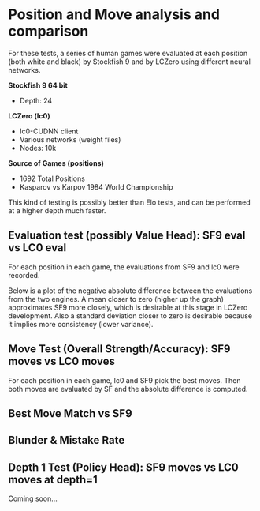 # Position and Move analysis and comparison

For these tests, a series of human games were evaluated at each position (both white and black) by Stockfish 9 and by LCZero using different neural networks.

**Stockfish 9 64 bit**
- Depth: 24

**LCZero (lc0)**
- lc0-CUDNN client
- Various networks (weight files)
- Nodes: 10k

**Source of Games (positions)**
- 1692 Total Positions
- Kasparov vs Karpov 1984 World Championship

This kind of testing is possibly better than Elo tests, and can be performed at a higher depth much faster.

## Evaluation test (possibly Value Head): SF9 eval vs LC0 eval

For each position in each game, the evaluations from SF9 and lc0 were recorded.

Below is a plot of the negative absolute difference between the evaluations from the two engines. A mean closer to zero (higher up the graph) approximates SF9 more closely, which is desirable at this stage in LCZero development. Also a standard deviation closer to zero is desirable because it implies more consistency (lower variance).

<img src="https://raw.githubusercontent.com/Neurodynasoft/LCZero-Tools/master/EvaluationTests/EvalComparison.png"  alt=""   style="float: left; margin-right: 10px;" />

## Move Test (Overall Strength/Accuracy): SF9 moves vs LC0 moves

For each position in each game, lc0 and SF9 pick the best moves. Then both moves are evaluated by SF and the absolute difference is computed.

<img src="https://raw.githubusercontent.com/Neurodynasoft/LCZero-Tools/master/EvaluationTests/MoveComparison.png"  alt=""   style="float: left; margin-right: 10px;" />

## Best Move Match vs SF9

<img src="https://raw.githubusercontent.com/Neurodynasoft/LCZero-Tools/master/EvaluationTests/MoveMatching.png"  alt=""   style="float: left; margin-right: 10px;" />

<img src="https://raw.githubusercontent.com/Neurodynasoft/LCZero-Tools/master/EvaluationTests/MoveMatchingTol10.png"  alt=""   style="float: left; margin-right: 10px;" />

## Blunder & Mistake Rate

<img src="https://raw.githubusercontent.com/Neurodynasoft/LCZero-Tools/master/EvaluationTests/RateBlunders.png"  alt=""   style="float: left; margin-right: 10px;" />

<img src="https://raw.githubusercontent.com/Neurodynasoft/LCZero-Tools/master/EvaluationTests/RateMistakes.png"  alt=""   style="float: left; margin-right: 10px;" />

## Depth 1 Test (Policy Head): SF9 moves vs LC0 moves at depth=1

Coming soon...
